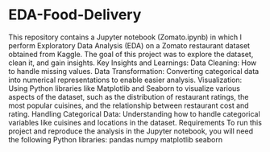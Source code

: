 # EDA-Food-Delivery
This repository contains a Jupyter notebook (Zomato.ipynb) in which I perform Exploratory Data Analysis (EDA) on a Zomato restaurant dataset obtained from Kaggle. The goal of this project was to explore the dataset, clean it, and gain insights.
Key Insights and Learnings:
Data Cleaning: How to handle missing values.
Data Transformation: Converting categorical data into numerical representations to enable easier analysis.
Visualization: Using Python libraries like Matplotlib and Seaborn to visualize various aspects of the dataset, such as the distribution of restaurant ratings, the most popular cuisines, and the relationship between restaurant cost and rating.
Handling Categorical Data: Understanding how to handle categorical variables like cuisines and locations in the dataset.
Requirements
To run this project and reproduce the analysis in the Jupyter notebook, you will need the following Python libraries:
pandas
numpy
matplotlib
seaborn
